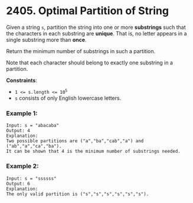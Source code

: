 # 2405. Optimal Partition of String

Given a string `s`, partition the string into one or more **substrings** such that the characters in each substring are **unique**. That is, no letter appears in a single substring more than **once**.

Return the minimum number of substrings in such a partition.

Note that each character should belong to exactly one substring in a partition.

**Constraints**:
- <code>1 <= s.length <= 10<sup>5</sup></code>
- `s` consists of only English lowercase letters.

### Example 1:
```
Input: s = "abacaba"
Output: 4
Explanation:
Two possible partitions are ("a","ba","cab","a") and ("ab","a","ca","ba").
It can be shown that 4 is the minimum number of substrings needed.
```

### Example 2:
```
Input: s = "ssssss"
Output: 6
Explanation:
The only valid partition is ("s","s","s","s","s","s").
```

